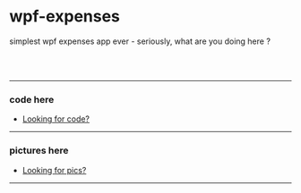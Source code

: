 # wpf-expenses
simplest wpf expenses app ever - seriously, what are you doing here ?

</br>
</br>

---

 ### code here
  - [Looking for code?](src/Calculator)
  
----

 ### pictures here
  - [Looking for pics?](prev/)

----
